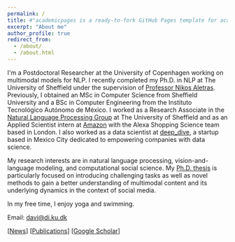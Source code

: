 ```yaml
---
permalink: /
title: #"academicpages is a ready-to-fork GitHub Pages template for academic personal websites"
excerpt: "About me"
author_profile: true
redirect_from: 
  - /about/
  - /about.html
---
```


I'm a Postdoctoral Researcher at the University of Copenhagen working on multimodal models for NLP. I recently completed my Ph.D. in NLP at The University of Sheffield under the supervision of [Professor Nikos Aletras](http://nikosaletras.com/). Previously, I obtained an MSc in Computer Science from Sheffield University and a BSc in Computer Engineering from the Instituto Tecnológico Autónomo de México. I worked as a Research Associate in the [Natural Language Processing Group](https://www.sheffield.ac.uk/dcs/research/groups/natural-language-processing) at The University of Sheffield and as an Applied Scientist intern at [Amazon](https://www.amazon.science/) with the Alexa Shopping Science team based in London. I also worked as a data scientist at [deep_dive](https://dive.ai/), a startup based in Mexico City dedicated to empowering companies with data science.

My research interests are in natural language processing, vision-and-language modeling, and computational social science. My [Ph.D. thesis](https://etheses.whiterose.ac.uk/33952/) is particularly focused on introducing challenging tasks as well as novel methods to gain a better understanding of multimodal content and its underlying dynamics in the context of social media.

In my free time, I enjoy yoga and swimming.

Email: davi@di.ku.dk

[[News](https://danaesavi.github.io/cv/)] [[Publications](https://danaesavi.github.io/publications/)] [[Google Scholar](https://scholar.google.co.uk/citations?user=jafwsyYAAAAJ&hl=en)]



